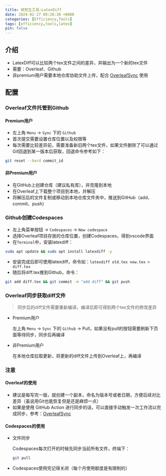```yaml
---
title: 研究生工具—LatexDiff
date: 2024-02-27 00:20:30 +0800
categories: [Efficiency,Tools]
tags: [efficiency,tools,latex]
pin: false
---
```



## 介绍

- LatexDiff可以比较两个tex文件之间的差异，并输出为一个新的tex文件
- 需要：Overleaf、Github
- 非premium用户需要本地仓库协助文件上传，配合 [OverleafSync](/posts/OverleafSync) 使用

## 配置
### Overleaf文件托管到Github
#### Premium用户
- 左上角 `Menu` -> `Sync` 下的 `Github`
- 首次提交需要设置仓库位置以及权限等
- 每次需要比较差异前，需要准备新旧两个tex文件，如果文件删除了可以通过Git回退到某一版本后获取，回退命令参考如下：
```bash
git reset --hard commit_id
```

#### 非Premium用户
- 在GitHub上创建仓库（建议私有库），并克隆到本地
- 在Overleaf上下载整个项目到本地，并解压
- 将解压后的文件复制或移动到本地仓库文件夹中，推送到GitHub（add、commit、push）

### Github创建Codespaces
- 左上角菜单按钮 -> `Codespaces` -> `New codespace`
- 选择Overleaf项目存放的仓库位置，创建Codespaces，得到vscode界面
- 在`Terminal`中，安装latexdiff：
```bash
sudo apt update && sudo apt install latexdiff -y
```
- 安装完成后即可使用latexdiff，命令如：`latexdiff old.tex new.tex > diff.tex`
- 随后将diff.tex推到Github，命令：
```bash
git add diff.tex && git commit -m "add diff" && git push
```

### Overleaf同步获取diff文件
> 同步后的diff文件需要重新编译，编译后即可得到两个tex文件的修改差异

- Premium用户

  左上角 `Menu` -> `Sync` 下的 `Github` -> Pull，如果没有pull的按钮需要刷新下页面等待同步，同步后再编译

- 非Premium用户

  在本地仓库拉取更新，将更新的diff文件上传到Overleaf上，再编译

### 注意
#### Overleaf的使用
- 建议是每写完一版，就创建一个副本，命名为版本号或者日期，方便后续对比差异（虽说用Git也能恢复但是还是麻烦一点）
- 如果是使用 GitHub Action 进行同步的话，可以直接手动触发一次工作流以完成同步，参考：[OverleafSync](/posts/OverleafSync/#3-actions)

#### Codespaces的使用
- 文件同步

  Codespaces每次打开的时候先同步当前所有文件，终端下：
  ```bash
  git pull
  ```

- Codespaces使用完记得关闭（每个月使用额度是有限制的）
